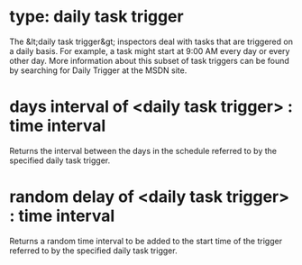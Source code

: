 # type: daily task trigger

The &amp;lt;daily task trigger&amp;gt; inspectors deal with tasks that are triggered on a daily basis. For example, a task might start at 9:00 AM every day or every other day. More information about this subset of task triggers can be found by searching for Daily Trigger at the MSDN site.

# days interval of &lt;daily task trigger&gt; : time interval

Returns the interval between the days in the schedule referred to by the specified daily task trigger.

# random delay of &lt;daily task trigger&gt; : time interval

Returns  a random time interval to be added to the start time of the trigger referred to by the specified daily task trigger.
